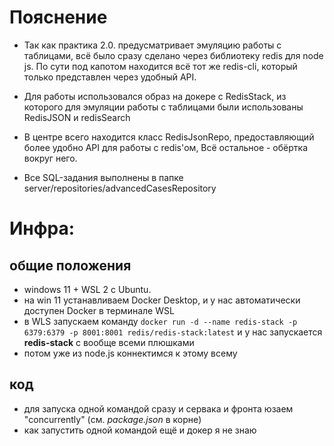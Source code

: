 # Пояснение

- Так как практика 2.0. предусматривает эмуляцию работы с таблицами, всё было сразу сделано через библиотеку redis для node js. 
По сути под капотом находится всё тот же redis-cli, который только представлен через удобный API.

- Для работы использовался образ на докере с RedisStack, из которого для эмуляции работы с таблицами были использованы RedisJSON и redisSearch

- В центре всего находится класс RedisJsonRepo, предоставляющий более удобно API для работы с redis'ом, Всё остальное - обёртка вокруг него.

- Все SQL-задания выполнены в папке server/repositories/advancedCasesRepository

# Инфра:

## общие положения
- windows 11 + WSL 2 с Ubuntu.
- на win 11 устанавливаем Docker Desktop, и у нас автоматически доступен Docker в терминале WSL
- в WLS запускаем команду ```docker run -d --name redis-stack -p 6379:6379 -p 8001:8001 redis/redis-stack:latest``` и у нас запускается <b>redis-stack</b> с вообще всеми плюшками
- потом уже из node.js коннектимся к этому всему

## код
- для запуска одной командой сразу и сервака и фронта юзаем "concurrently" (см. <i>package.json</i> в корне)
- как запустить одной командой ещё и докер я не знаю

